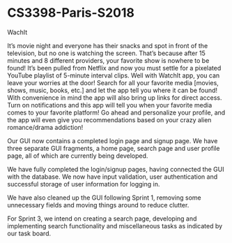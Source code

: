 # CS3398-Paris-S2018


WachIt

It’s movie night and everyone has their snacks and spot in front of the television, but no one is watching the screen. That’s because after 15 minutes and 8 different providers, your favorite show is nowhere to be found! It’s been pulled from Netflix and now you must settle for a pixelated YouTube playlist of 5-minute interval clips. Well with WatchIt app, you can leave your worries at the door! Search for all your favorite media [movies, shows, music, books, etc.] and let the app tell you where it can be found! With convenience in mind the app will also bring up links for direct access. Turn on notifications and this app will tell you when your favorite media comes to your favorite platform! Go ahead and personalize your profile, and the app will even give you recommendations based on your crazy alien romance/drama addiction!

Our GUI now contains a completed login page and signup page. We have three separate GUI fragments, a home page, search page and user profile page, all of which are currently being developed.

We have fully completed the login/signup pages, having connected the GUI with the database. We now have input validation, user authentication and successful storage of user information for logging in.

We have also cleaned up the GUI following Sprint 1, removing some unnecessary fields and moving things around to reduce clutter.

For Sprint 3, we intend on creating a search page, developing and implementing search functionality and miscellaneous tasks as indicated by our task board.
